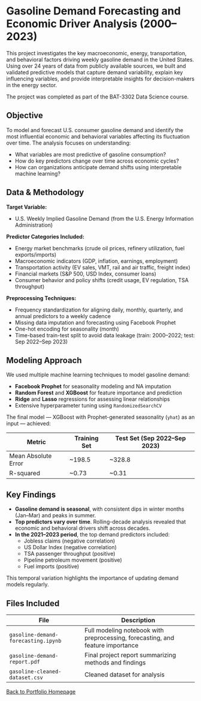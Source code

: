 # Gasoline Demand Forecasting and Economic Driver Analysis (2000–2023)

This project investigates the key macroeconomic, energy, transportation, and behavioral factors driving weekly gasoline demand in the United States. Using over 24 years of data from publicly available sources, we built and validated predictive models that capture demand variability, explain key influencing variables, and provide interpretable insights for decision-makers in the energy sector.

The project was completed as part of the BAT-3302 Data Science course.


## Objective

To model and forecast U.S. consumer gasoline demand and identify the most influential economic and behavioral variables affecting its fluctuation over time. The analysis focuses on understanding:

- What variables are most predictive of gasoline consumption?
- How do key predictors change over time across economic cycles?
- How can organizations anticipate demand shifts using interpretable machine learning?


## Data & Methodology

**Target Variable:**  
- U.S. Weekly Implied Gasoline Demand (from the U.S. Energy Information Administration)

**Predictor Categories Included:**
- Energy market benchmarks (crude oil prices, refinery utilization, fuel exports/imports)
- Macroeconomic indicators (GDP, inflation, earnings, employment)
- Transportation activity (EV sales, VMT, rail and air traffic, freight index)
- Financial markets (S&P 500, USD Index, consumer loans)
- Consumer behavior and policy shifts (credit usage, EV regulation, TSA throughput)

**Preprocessing Techniques:**
- Frequency standardization for aligning daily, monthly, quarterly, and annual predictors to a weekly cadence
- Missing data imputation and forecasting using Facebook Prophet
- One-hot encoding for seasonality (month)
- Time-based train-test split to avoid data leakage (train: 2000–2022; test: Sep 2022–Sep 2023)


## Modeling Approach

We used multiple machine learning techniques to model gasoline demand:

- **Facebook Prophet** for seasonality modeling and NA imputation
- **Random Forest** and **XGBoost** for feature importance and prediction
- **Ridge** and **Lasso** regressions for assessing linear relationships
- Extensive hyperparameter tuning using `RandomizedSearchCV`

The final model — XGBoost with Prophet-generated seasonality (`yhat`) as an input — achieved:

| Metric             | Training Set | Test Set (Sep 2022–Sep 2023) |
|--------------------|--------------|-------------------------------|
| Mean Absolute Error| ~198.5       | ~328.8                        |
| R-squared          | ~0.73        | ~0.31                         |


## Key Findings

- **Gasoline demand is seasonal**, with consistent dips in winter months (Jan–Mar) and peaks in summer.
- **Top predictors vary over time**. Rolling-decade analysis revealed that economic and behavioral drivers shift across decades.
- **In the 2021–2023 period**, the top demand predictors included:
  - Jobless claims (negative correlation)
  - US Dollar Index (negative correlation)
  - TSA passenger throughput (positive)
  - Pipeline petroleum movement (positive)
  - Fuel imports (positive)

This temporal variation highlights the importance of updating demand models regularly.


## Files Included

| File | Description |
|------|-------------|
| `gasoline-demand-forecasting.ipynb` | Full modeling notebook with preprocessing, forecasting, and feature importance |
| `gasoline-demand-report.pdf` | Final project report summarizing methods and findings |
| `gasoline-cleaned-dataset.csv` | Cleaned dataset for analysis |


[Back to Portfolio Homepage](../README.md)
